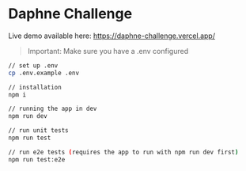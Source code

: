 # Daphne Challenge

Live demo available here: https://daphne-challenge.vercel.app/

> Important: Make sure you have a .env configured

```bash
// set up .env
cp .env.example .env

// installation
npm i

// running the app in dev
npm run dev

// run unit tests
npm run test

// run e2e tests (requires the app to run with npm run dev first)
npm run test:e2e
```
